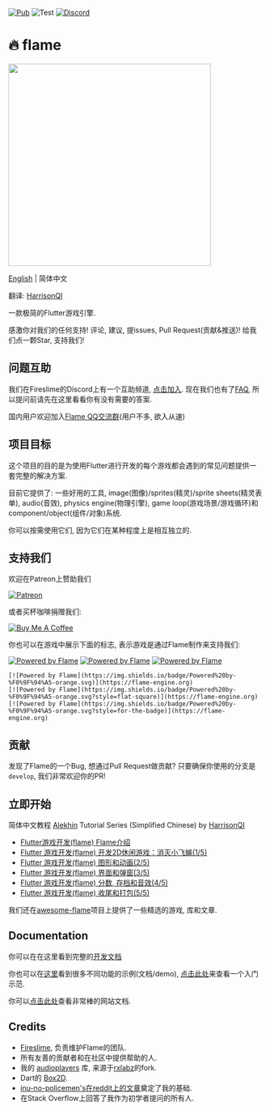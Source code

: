 [![Pub](https://img.shields.io/pub/v/flame.svg?style=popout)](https://pub.dartlang.org/packages/flame) ![Test](https://github.com/flame-engine/flame/workflows/Test/badge.svg?branch=master&event=push) [![Discord](https://img.shields.io/discord/509714518008528896.svg)](https://discord.gg/pxrBmy4)

# :fire: flame

<img src="https://i.imgur.com/vFDilXT.png" width="400">

[English](README.md) | 简体中文

翻译: [HarrisonQI](https://github.com/HarrisonQi)

一款极简的Flutter游戏引擎.

感激你对我们的任何支持! 评论, 建议, 提issues, Pull Request(贡献&推送)! 给我们点一颗Star, 支持我们! 

## 问题互助

我们在Fireslime的Discord上有一个互助频道, [点击加入](https://discord.gg/pxrBmy4). 现在我们也有了[FAQ](FAQ.md), 所以提问前请先在这里看看你有没有需要的答案.

国内用户欢迎加入[Flame QQ交流群](https://jq.qq.com/?_wv=1027&k=5ETLFm3)(用户不多, 欲入从速)

## 项目目标

这个项目的目的是为使用Flutter进行开发的每个游戏都会遇到的常见问题提供一套完整的解决方案.

目前它提供了: 一些好用的工具, image(图像)/sprites(精灵)/sprite sheets(精灵表单), audio(音效), physics engine(物理引擎), game loop(游戏场景/游戏循环)和component/object(组件/对象)系统.

你可以按需使用它们, 因为它们在某种程度上是相互独立的.

## 支持我们

欢迎在Patreon上赞助我们

[![Patreon](https://c5.patreon.com/external/logo/become_a_patron_button.png)](https://www.patreon.com/fireslime)

或者买杯咖啡捐赠我们:

[![Buy Me A Coffee](https://user-images.githubusercontent.com/835641/60540201-fcd7fa00-9ce4-11e9-87ec-1e98568e9f58.png)](https://www.buymeacoffee.com/fireslime)

你也可以在游戏中展示下面的标志, 表示游戏是通过Flame制作来支持我们:

[![Powered by Flame](https://img.shields.io/badge/Powered%20by-%F0%9F%94%A5-orange.svg)](https://flame-engine.org)
[![Powered by Flame](https://img.shields.io/badge/Powered%20by-%F0%9F%94%A5-orange.svg?style=flat-square)](https://flame-engine.org)
[![Powered by Flame](https://img.shields.io/badge/Powered%20by-%F0%9F%94%A5-orange.svg?style=for-the-badge)](https://flame-engine.org)

```
[![Powered by Flame](https://img.shields.io/badge/Powered%20by-%F0%9F%94%A5-orange.svg)](https://flame-engine.org)
[![Powered by Flame](https://img.shields.io/badge/Powered%20by-%F0%9F%94%A5-orange.svg?style=flat-square)](https://flame-engine.org)
[![Powered by Flame](https://img.shields.io/badge/Powered%20by-%F0%9F%94%A5-orange.svg?style=for-the-badge)](https://flame-engine.org)
```

## 贡献

发现了Flame的一个Bug, 想通过Pull Request做贡献? 只要确保你使用的分支是`develop`, 我们非常欢迎你的PR! 

## 立即开始

简体中文教程 [Alekhin](https://github.com/japalekhin) Tutorial Series (Simplified Chinese) by [HarrisonQI](https://github.com/HarrisonQi) 
- [Flutter游戏开发(flame) Flame介绍](https://www.bugcatt.com/archives/279)
- [Flutter 游戏开发(flame) 开发2D休闲游戏：消灭小飞蝇(1/5)](https://www.bugcatt.com/archives/292)
- [Flutter 游戏开发(flame) 图形和动画(2/5)](https://www.bugcatt.com/archives/560)
- [Flutter 游戏开发(flame) 界面和弹窗(3/5)](https://www.bugcatt.com/archives/562)
- [Flutter 游戏开发(flame) 分数, 存档和音效(4/5)](https://www.bugcatt.com/archives/564)
- [Flutter 游戏开发(flame) 收尾和打包(5/5)](https://www.bugcatt.com/archives/731)

我们还在[awesome-flame](https://github.com/flame-engine/awesome-flame)项目上提供了一些精选的游戏, 库和文章.

## Documentation

你可以在在这里看到完整的[开发文档](doc/README.md)

你也可以在[这里](doc/examples)看到很多不同功能的示例(文档/demo), [点击此处](./example)来查看一个入门示范.

你可以[点击此处](https://flame-engine.org/)查看非常棒的网站文档.

## Credits

 * [Fireslime](https://fireslime.xyz), 负责维护Flame的团队.
 * 所有友善的贡献者和在社区中提供帮助的人.
 * 我的 [audioplayers](https://github.com/luanpotter/audioplayer) 库, 来源于[rxlabz](https://github.com/rxlabz/audioplayer)的fork.
 * Dart的 [Box2D](https://github.com/google/box2d.dart).
 * [inu-no-policemen's在reddit上的文章](https://www.reddit.com/r/dartlang/comments/69luui/minimal_flutter_game_loop/)奠定了我的基础.
 * 在Stack Overflow上回答了我作为初学者提问的所有人.
